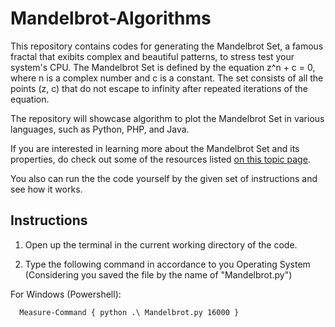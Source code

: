# Mandelbrot-Algorithms

This repository contains codes for generating the Mandelbrot Set, a famous fractal that exibits complex and beautiful patterns, to stress test your system's CPU. The Mandelbrot Set is defined by the equation z^n + c = 0, where n is a complex number and c is a constant. The set consists of all the points (z, c) that do not escape to infinity after repeated iterations of the equation.

The repository will showcase algorithm to plot the Mandelbrot Set in various languages, such as Python, PHP, and Java.

If you are interested in learning more about the Mandelbrot Set and its properties, do check out some of the resources listed <a href="https://en.wikipedia.org/wiki/Plotting_algorithms_for_the_Mandelbrot_set"> on this topic page</a>.

You also can run the the code yourself by the given set of instructions and see how it works.

## Instructions
1) Open up the terminal in the current working directory of the code.

2) Type the following command in accordance to you Operating System (Considering you saved the file by the name of "Mandelbrot.py")

</t>For Windows (Powershell):
```
  Measure-Command { python .\ Mandelbrot.py 16000 }
```